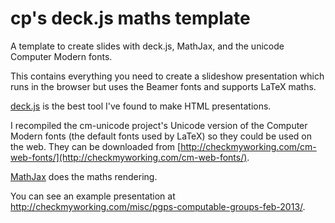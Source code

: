 cp's deck.js maths template
=====================

A template to create slides with deck.js, MathJax, and the unicode Computer Modern fonts.

This contains everything you need to create a slideshow presentation which runs in the browser but uses the Beamer fonts and supports LaTeX maths.

[deck.js](https://github.com/imakewebthings/deck.js) is the best tool I've found to make HTML presentations.

I recompiled the cm-unicode project's Unicode version of the Computer Modern fonts (the default fonts used by LaTeX) so they could be used on the web. They can be downloaded from [http://checkmyworking.com/cm-web-fonts/](http://checkmyworking.com/cm-web-fonts/).

[MathJax](http://www.mathjax.org/) does the maths rendering.

You can see an example presentation at http://checkmyworking.com/misc/pgps-computable-groups-feb-2013/.
